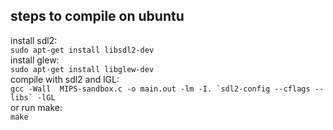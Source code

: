 ## steps to compile on ubuntu  
install sdl2:  
```sudo apt-get install libsdl2-dev```  
install glew:  
```sudo apt-get install libglew-dev```  
compile with sdl2 and lGL:  
```gcc -Wall  MIPS-sandbox.c -o main.out -lm -I. `sdl2-config --cflags --libs` -lGL```  
or run make:  
```make```
